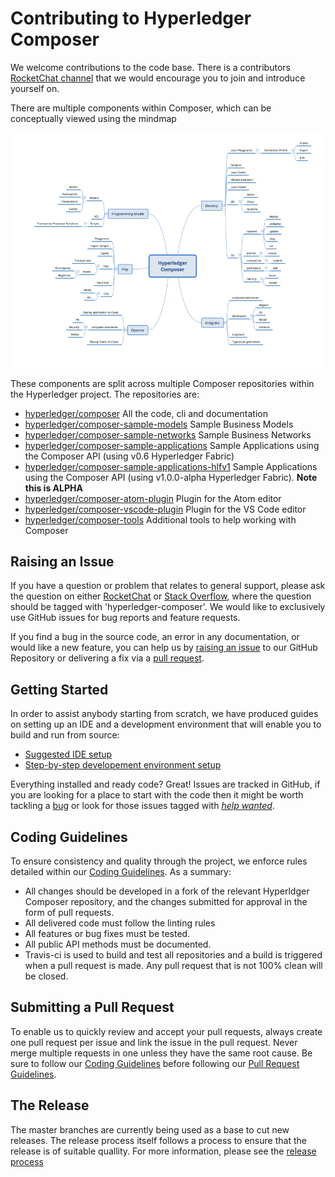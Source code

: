 # Contributing to Hyperledger Composer

We welcome contributions to the code base. There is a contributors [RocketChat channel](https://chat.hyperledger.org/channel/composer-dev) that we would encourage you to join and introduce yourself on.

There are multiple components within Composer, which can be conceptually viewed using the mindmap

![alt text](./contrib-notes/Features.png "Composer Mindmap")

These components are split across multiple Composer repositories within the Hyperledger project. The repositories are:

- [hyperledger/composer](https://github.com/hyperledger/composer) All the code, cli and documentation
- [hyperledger/composer-sample-models](https://github.com/hyperledger/composer-sample-models) Sample Business Models
- [hyperledger/composer-sample-networks](https://github.com/hyperledger/composer-sample-networks) Sample Business Networks
- [hyperledger/composer-sample-applications](https://github.com/hyperledger/composer-sample-applications) Sample Applications using the Composer API (using v0.6 Hyperledger Fabric)
- [hyperledger/composer-sample-applications-hlfv1](https://github.com/hyperledger/composer-sample-applications-hlfv1) Sample Applications using the Composer API (using v1.0.0-alpha Hyperledger Fabric).  **Note this is ALPHA**
- [hyperledger/composer-atom-plugin](https://github.com/hyperledger/composer-atom-plugin) Plugin for the Atom editor
- [hyperledger/composer-vscode-plugin](https://github.com/hyperledger/composer-vscode-plugin) Plugin for the VS Code editor
- [hyperledger/composer-tools](https://github.com/hyperledger/composer-tools) Additional tools to help working with Composer

## Raising an Issue

If you have a question or problem that relates to general support, please ask the question on either [RocketChat](https://chat.hyperledger.org/channel/composer) or [Stack Overflow](http://stackoverflow.com/questions/tagged/hyperledger-composer), where the question should be tagged with 'hyperledger-composer'. We would like to exclusively use GitHub issues for bug reports and feature requests.

If you find a bug in the source code, an error in any documentation, or would like a new feature, you can help us by [raising an issue](./contrib-notes/raising-issues.md) to our GitHub Repository or delivering a fix via a [pull request](./contrib-notes/submitting-pull-request.md).


## Getting Started

In order to assist anybody starting from scratch, we have produced guides on setting up an IDE and a development environment that will enable you to build and run from source:
* [Suggested IDE setup](./contrib-notes/ide-setup.md)
* [Step-by-step developement environment setup](./contrib-notes/getting-started.md)

Everything installed and ready code? Great! Issues are tracked in GitHub, if you are looking for a place to start with the code then it might be worth tackling a [bug](https://github.com/hyperledger/composer/issues?q=is%3Aissue+is%3Aopen+label%3Abug) or look for those issues tagged with [*help wanted*](https://github.com/hyperledger/composer/issues?q=is%3Aissue+label%3A%22help+wanted%22).

## Coding Guidelines

To ensure consistency and quality through the project, we enforce rules detailed within our [Coding Guidelines](./contrib-notes/coding-guidelines.md). As a summary:

 - All changes should be developed in a fork of the relevant Hyperldger Composer repository, and the changes submitted for approval in the form of pull requests.
 - All delivered code must follow the linting rules
 - All features or bug fixes must be tested.
 - All public API methods must be documented.
 - Travis-ci is used to build and test all repositories and a build is triggered when a pull request is made. Any pull request that is not 100% clean will be closed.


## Submitting a Pull Request

To enable us to quickly review and accept your pull requests, always create one pull request per issue and link the issue in the pull request. Never merge multiple requests in one unless they have the same root cause. Be sure to follow our [Coding Guidelines](./contrib-notes/coding-guidelines.md) before following our [Pull Request Guidelines](./contrib-notes/submitting-pull-request.md).


## The Release

The master branches are currently being used as a base to cut new releases. The release process itself follows a process to ensure that the release is of suitable quallity. For more information, please see the [release process](./contrib-notes/release-process/weekly-qa-validation.md)